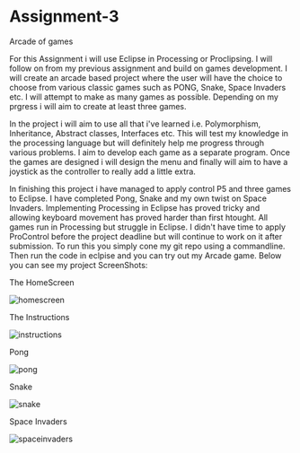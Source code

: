 # Assignment-3
Arcade of games

For this Assignment i will use Eclipse in Processing or Proclipsing. I will follow on from my previous assignment and build on games development. I will create an arcade based project where the user will have the choice to choose from various classic games such as PONG, Snake, Space Invaders etc. I will attempt to make as many games as possible. Depending on my prgress i will aim to create at least three games. 

In the project i will aim to use all that i've learned i.e. Polymorphism, Inheritance, Abstract classes, Interfaces etc. This will test my knowledge in the processing language but will definitely help me progress through various problems. I aim to develop each game as a separate program. Once the games are designed i will design the menu and finally will aim to have a joystick as the controller to really add a little extra.

In finishing this project i have managed to apply control P5 and three games to Eclipse. I have completed Pong, Snake and my own twist on Space Invaders. Implementing Processing in Eclipse has proved tricky and allowing keyboard movement has proved harder than first htought. All games run in Processing but struggle in Eclipse. I didn't have time to apply ProControl before the project deadline but will continue to work on it after submission. To run this you simply cone my git repo using a commandline. Then run the code in eclpise and you can try out my Arcade game. Below you can see my project ScreenShots:

The HomeScreen

![homescreen](https://cloud.githubusercontent.com/assets/15383888/14611595/f2b227fc-058a-11e6-8afe-7d7ee876b9b7.png)

The Instructions 

![instructions](https://cloud.githubusercontent.com/assets/15383888/14611617/0fd31030-058b-11e6-96f8-9cac5d82d5e0.png)

Pong

![pong](https://cloud.githubusercontent.com/assets/15383888/14611611/09d668c6-058b-11e6-83a6-3598c5586eff.png)

Snake

![snake](https://cloud.githubusercontent.com/assets/15383888/14611601/fb20b016-058a-11e6-97fc-0ede8d060148.png)

Space Invaders

![spaceinvaders](https://cloud.githubusercontent.com/assets/15383888/14611608/0617245a-058b-11e6-83bf-a0eb29c3b1c9.png)


